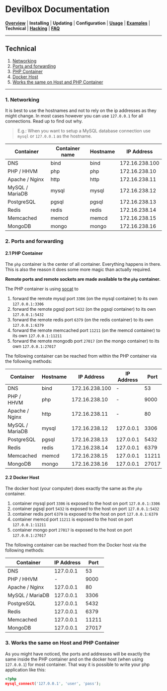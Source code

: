 # Devilbox Documentation

**[Overview](README.md)** |
**Installing** |
**Updating** |
**Configuration** |
**[Usage](Usage.md)** |
**[Examples](Examples.md)** |
**Technical** |
**[Hacking](Hacking.md)** |
**[FAQ](FAQ.md)**

---

## Technical

1. [Networking](#1-networking)
2. [Ports and forwarding](#2-ports-and-forwarding)
 1. [PHP Container](#2-1-php-container)
 2. [Docker Host](#2-2-docker-host)
3. [Works the same on Host and PHP Container](#3-works-the-same-on-host-and-php-container)

---

### 1. Networking

It is best to use the hostnames and not to rely on the ip addresses as they might change. In most cases however you can use `127.0.0.1` for all connections. Read up to find out why.

> E.g.: When you want to setup a MySQL database connection use `mysql` or `127.0.0.1` as the hostname.

| Container       | Container name  | Hostname  | IP Address     |
|-----------------|-----------------|-----------|----------------|
| DNS             | bind            | bind      | 172.16.238.100 |
| PHP / HHVM      | php             | php       | 172.16.238.10  |
| Apache / Nginx  | http            | http      | 172.16.238.11  |
| MySQL / MariaDB | mysql           | mysql     | 172.16.238.12  |
| PostgreSQL      | pgsql           | pgsql     | 172.16.238.13  |
| Redis           | redis           | redis     | 172.16.238.14  |
| Memcached       | memcd           | memcd     | 172.16.238.15  |
| MongoDB         | mongo           | mongo     | 172.16.238.16  |

### 2. Ports and forwarding

#### 2.1 PHP Container

The `php` container is the center of all container. Everything happens in there.
This is also the reason it does some more magic than actually required.

**Remote ports and remote sockets are made available to the `php` container.**

The PHP container is using [socat](https://linux.die.net/man/1/socat) to

1. forward the remote mysql port `3306` (on the mysql container) to its own `127.0.0.1:3306`
2. forward the remote pgsql port `5432` (on the pgsql container) to its own `127.0.0.1:5432`
3. forward the remote redis port `6379` (on the redis container) to its own `127.0.0.1:6379`
4. forward the remote memcached port `11211` (on the memcd container) to its own `127.0.0.1:11211`
5. forward the remote mongodb port `27017` (on the mongo container) to its own `127.0.0.1:27017`

The following container can be reached from within the PHP container via the following methods:

| Container       | Hostname  | IP Address     | IP Address | Port  |
|-----------------|-----------|----------------|------------|-------|
| DNS             | bind      | 172.16.238.100 | -          |    53 |
| PHP / HHVM      | php       | 172.16.238.10  | -          |  9000 |
| Apache / Nginx  | http      | 172.16.238.11  | -          |    80 |
| MySQL / MariaDB | mysql     | 172.16.238.12  | 127.0.0.1  |  3306 |
| PostgreSQL      | pgsql     | 172.16.238.13  | 127.0.0.1  |  5432 |
| Redis           | redis     | 172.16.238.14  | 127.0.0.1  |  6379 |
| Memcached       | memcd     | 172.16.238.15  | 127.0.0.1  | 11211 |
| MongoDB         | mongo     | 172.16.238.16  | 127.0.0.1  | 27017 |


#### 2.2 Docker Host

The docker host (your computer) does exactly the same as the `php` container.

1. container mysql port `3306` is exposed to the host on port `127.0.0.1:3306`
2. container pgsql port `5432` is exposed to the host on port `127.0.0.1:5432`
3. container redis port `6379` is exposed to the host on port `127.0.0.1:6379`
3. container memcd port `11211` is exposed to the host on port `127.0.0.1:11211`
3. container mongo port `27017` is exposed to the host on port `127.0.0.1:27017`

The following container can be reached from the Docker host via the following methods:

| Container       | IP Address | Port  |
|-----------------|------------|-------|
| DNS             | 127.0.0.1  |    53 |
| PHP / HHVM      | -          |  9000 |
| Apache / Nginx  | 127.0.0.1  |    80 |
| MySQL / MariaDB | 127.0.0.1  |  3306 |
| PostgreSQL      | 127.0.0.1  |  5432 |
| Redis           | 127.0.0.1  |  6379 |
| Memcached       | 127.0.0.1  | 11211 |
| MongoDB         | 127.0.0.1  | 27017 |

### 3. Works the same on Host and PHP Container

As you might have noticed, the ports and addresses will be exactly the same inside the PHP container and on the docker host (when using `127.0.0.1`) for most container. That way it is possible to write your php application like this:

```php
<?php
mysql_connect('127.0.0.1', 'user', 'pass');
```
